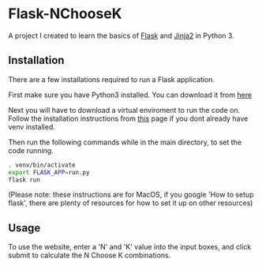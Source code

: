 # Flask-NChooseK

A project I created to learn the basics of [Flask](https://flask.palletsprojects.com/en/1.1.x/) and [Jinja2](https://jinja.palletsprojects.com/en/2.11.x/) in Python 3.

## Installation

There are a few installations required to run a Flask application.

First make sure you have Python3 installed. You can download it from [here](https://www.python.org/downloads/)

Next you will have to download a virtual enviroment to run the code on. Follow the installation instructions from [this](https://dev.to/sahilrajput/install-flask-and-create-your-first-web-application-2dba) page if you dont already have venv installed. 

Then run the following commands while in the main directory, to set the code running.

```bash
. venv/bin/activate
export FLASK_APP=run.py
flask run
```

(Please note: these instructions are for MacOS, if you google 'How to setup flask', there are plenty of resources for how to set it up on other resources)

## Usage

To use the website, enter a 'N' and 'K' value into the input boxes, and click submit to calculate the N Choose K combinations.